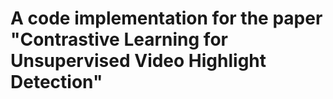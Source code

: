 # A code implementation for the paper "Contrastive Learning for Unsupervised Video Highlight Detection"
